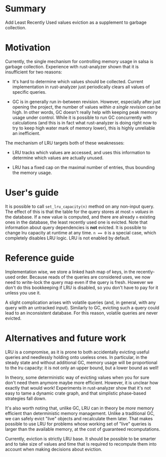 # Summary

Add Least Recently Used values eviction as a supplement to garbage collection.

# Motivation

Currently, the single mechanism for controlling memory usage in salsa is garbage
collection. Experience with rust-analyzer shown that it is insufficient for two
reasons:

* It's hard to determine which values should be collected. Current
  implementation in rust-analyzer just periodically clears all values of
  specific queries.

* GC is in generally run in-between revision. However, especially after just
  opening the project, the number of values *within a single revision* can be
  high. In other words, GC doesn't really help with keeping peak memory usage
  under control. While it is possible to run GC concurrently with calculations
  (and this is in fact what rust-analyzer is doing right now to try to keep high
  water mark of memory lower), this is highly unreliable an inefficient.

The mechanism of LRU targets both of these weaknesses:

* LRU tracks which values are accessed, and uses this information to determine
  which values are actually unused.

* LRU has a fixed cap on the maximal number of entries, thus bounding the memory
  usage.

# User's guide

It is possible to call `set_lru_capacity(n)` method on any non-input query. The
effect of this is that the table for the query stores at most `n` *values* in
the database. If a new value is computed, and there are already `n` existing
ones in the database, the least recently used one is evicted. Note that
information about query dependencies is **not** evicted. It is possible to
change lru capacity at runtime at any time. `n == 0` is a special case, which
completely disables LRU logic. LRU is not enabled by default.

# Reference guide

Implementation wise, we store a linked hash map of keys, in the recently-used
order. Because reads of the queries are considered uses, we now need to
write-lock the query map even if the query is fresh. However we don't do this
bookkeeping if LRU is disabled, so you don't have to pay for it unless you use
it.

A slight complication arises with volatile queries (and, in general, with any
query with an untracked input). Similarly to GC, evicting such a query could
lead to an inconsistent database. For this reason, volatile queries are never
evicted.

# Alternatives and future work

LRU is a compromise, as it is prone to both accidentally evicting useful queries
and needlessly holding onto useless ones. In particular, in the steady state and
without additional GC, memory usage will be proportional to the lru capacity: it
is not only an upper bound, but a lower bound as well!

In theory, some deterministic way of evicting values when you for sure don't
need them anymore maybe more efficient. However, it is unclear how exactly that
would work! Experiments in rust-analyzer show that it's not easy to tame a
dynamic crate graph, and that simplistic phase-based strategies fall down.

It's also worth noting that, unlike GC, LRU can in theory be *more* memory
efficient than deterministic memory management. Unlike a traditional GC, we can
safely evict "live" objects and recalculate them later. That makes possible to
use LRU for problems whose working set of "live" queries is larger than the
available memory, at the cost of guaranteed recomputations.

Currently, eviction is strictly LRU base. It should be possible to be smarter
and to take size of values and time that is required to recompute them into
account when making decisions about eviction.
